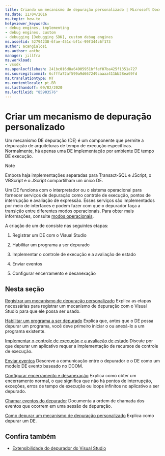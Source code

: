 ```yaml
---
title: Criando um mecanismo de depuração personalizado | Microsoft Docs
ms.date: 11/04/2016
ms.topic: how-to
helpviewer_keywords:
- debug engines, implementing
- debug engines, custom
- debugging [Debugging SDK], custom debug engines
ms.assetid: 52794238-6fae-451c-bf1c-99f344c6f173
author: acangialosi
ms.author: anthc
manager: jillfra
ms.workload:
- vssdk
ms.openlocfilehash: 241bc016d8a64905951bffef07ba425f1351a727
ms.sourcegitcommit: 6cfffa72af599a9d667249caaaa411bb28ea69fd
ms.translationtype: MT
ms.contentlocale: pt-BR
ms.lasthandoff: 09/02/2020
ms.locfileid: "85903576"
---
```

# <a name="create-a-custom-debug-engine"></a>Criar um mecanismo de depuração personalizado
Um mecanismo DE depuração (DE) é um componente que permite a depuração de arquiteturas de tempo de execução específicas. Normalmente, há apenas uma DE implementação por ambiente DE tempo DE execução.

> [!NOTE]
> Embora haja implementações separadas para Transact-SQL e JScript, o VBScript e o JScript compartilham um único DE.

 Um DE funciona com o interpretador ou o sistema operacional para fornecer serviços de depuração como controle de execução, pontos de interrupção e avaliação de expressão. Esses serviços são implementados por meio de interfaces e podem fazer com que o depurador faça a transição entre diferentes modos operacionais. Para obter mais informações, consulte [modos operacionais](../../extensibility/debugger/operational-modes.md).

 A criação de um de consiste nas seguintes etapas:

1. Registrar um DE com o Visual Studio

2. Habilitar um programa a ser depurado

3. Implementar o controle de execução e a avaliação de estado

4. Enviar eventos

5. Configurar encerramento e desanexação

## <a name="in-this-section"></a>Nesta seção
 [Registrar um mecanismo de depuração personalizado](../../extensibility/debugger/registering-a-custom-debug-engine.md) Explica as etapas necessárias para registrar um mecanismo de depuração com o Visual Studio para que ele possa ser usado.

 [Habilitar um programa a ser depurado](../../extensibility/debugger/enabling-a-program-to-be-debugged.md) Explica que, antes que o DE possa depurar um programa, você deve primeiro iniciar o ou anexá-lo a um programa existente.

 [Implementar o controle de execução e a avaliação de estado](../../extensibility/debugger/execution-control-and-state-evaluation.md) Discute por que depurar um aplicativo requer a implementação de recursos de controle de execução.

 [Enviar eventos](../../extensibility/debugger/sending-events.md) Descreve a comunicação entre o depurador e o DE como um modelo DE evento baseado no DCOM.

 [Configurar encerramento e desanexação](../../extensibility/debugger/termination-and-detaching.md) Explica como obter um encerramento normal, o que significa que não há pontos de interrupção, exceções, erros de tempo de execução ou loops infinitos no aplicativo a ser depurado.

 [Chamar eventos do depurador](../../extensibility/debugger/calling-debugger-events.md) Documenta a ordem de chamada dos eventos que ocorrem em uma sessão de depuração.

 [Como depurar um mecanismo de depuração personalizado](../../extensibility/debugger/how-to-debug-a-custom-debug-engine.md) Explica como depurar um DE.

## <a name="see-also"></a>Confira também
- [Extensibilidade do depurador do Visual Studio](../../extensibility/debugger/visual-studio-debugger-extensibility.md)

